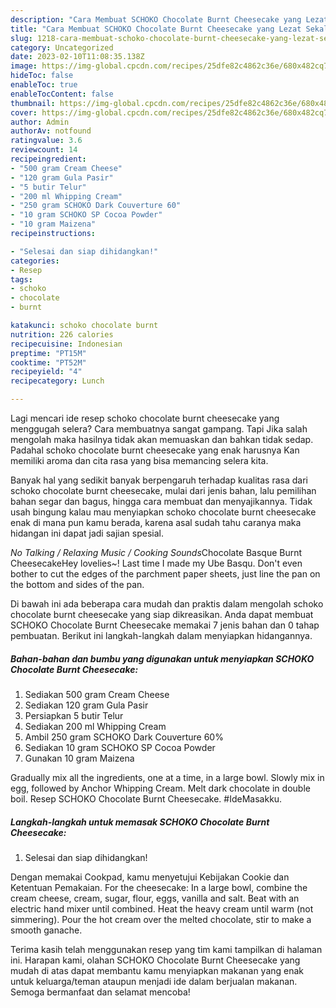 ```yaml
---
description: "Cara Membuat SCHOKO Chocolate Burnt Cheesecake yang Lezat Sekali}"
title: "Cara Membuat SCHOKO Chocolate Burnt Cheesecake yang Lezat Sekali}"
slug: 1218-cara-membuat-schoko-chocolate-burnt-cheesecake-yang-lezat-sekali
category: Uncategorized
date: 2023-02-10T11:08:35.138Z
image: https://img-global.cpcdn.com/recipes/25dfe82c4862c36e/680x482cq70/schoko-chocolate-burnt-cheesecake-foto-resep-utama.jpg
hideToc: false
enableToc: true
enableTocContent: false
thumbnail: https://img-global.cpcdn.com/recipes/25dfe82c4862c36e/680x482cq70/schoko-chocolate-burnt-cheesecake-foto-resep-utama.jpg
cover: https://img-global.cpcdn.com/recipes/25dfe82c4862c36e/680x482cq70/schoko-chocolate-burnt-cheesecake-foto-resep-utama.jpg
author: Admin
authorAv: notfound
ratingvalue: 3.6
reviewcount: 14
recipeingredient:
- "500 gram Cream Cheese"
- "120 gram Gula Pasir"
- "5 butir Telur"
- "200 ml Whipping Cream"
- "250 gram SCHOKO Dark Couverture 60"
- "10 gram SCHOKO SP Cocoa Powder"
- "10 gram Maizena"
recipeinstructions:

- "Selesai dan siap dihidangkan!"
categories:
- Resep
tags:
- schoko
- chocolate
- burnt

katakunci: schoko chocolate burnt 
nutrition: 226 calories
recipecuisine: Indonesian
preptime: "PT15M"
cooktime: "PT52M"
recipeyield: "4"
recipecategory: Lunch

---
```



Lagi mencari ide resep schoko chocolate burnt cheesecake yang menggugah selera? Cara membuatnya sangat gampang. Tapi Jika salah mengolah maka hasilnya tidak akan memuaskan dan bahkan tidak sedap. Padahal schoko chocolate burnt cheesecake yang enak harusnya Kan memiliki aroma dan cita rasa yang bisa memancing selera kita.


Banyak hal yang sedikit banyak berpengaruh terhadap kualitas rasa dari schoko chocolate burnt cheesecake, mulai dari jenis bahan, lalu pemilihan bahan segar dan bagus, hingga cara membuat dan menyajikannya. Tidak usah bingung kalau mau menyiapkan schoko chocolate burnt cheesecake enak di mana pun kamu berada, karena asal sudah tahu caranya maka hidangan ini dapat jadi sajian spesial.

*No Talking / Relaxing Music / Cooking Sounds*Chocolate Basque Burnt CheesecakeHey lovelies~! Last time I made my Ube Basqu. Don&#39;t even bother to cut the edges of the parchment paper sheets, just line the pan on the bottom and sides of the pan.


Di bawah ini ada beberapa cara mudah dan praktis dalam mengolah schoko chocolate burnt cheesecake yang siap dikreasikan. Anda dapat membuat SCHOKO Chocolate Burnt Cheesecake memakai 7 jenis bahan dan 0 tahap pembuatan. Berikut ini langkah-langkah dalam menyiapkan hidangannya.

<!--inarticleads1-->

##### Bahan-bahan dan bumbu yang digunakan untuk menyiapkan SCHOKO Chocolate Burnt Cheesecake:

1. Sediakan 500 gram Cream Cheese
1. Sediakan 120 gram Gula Pasir
1. Persiapkan 5 butir Telur
1. Sediakan 200 ml Whipping Cream
1. Ambil 250 gram SCHOKO Dark Couverture 60%
1. Sediakan 10 gram SCHOKO SP Cocoa Powder
1. Gunakan 10 gram Maizena


Gradually mix all the ingredients, one at a time, in a large bowl. Slowly mix in egg, followed by Anchor Whipping Cream. Melt dark chocolate in double boil. Resep SCHOKO Chocolate Burnt Cheesecake. #IdeMasakku. 

<!--inarticleads2-->

##### Langkah-langkah untuk memasak SCHOKO Chocolate Burnt Cheesecake:


1. Selesai dan siap dihidangkan!

Dengan memakai Cookpad, kamu menyetujui Kebijakan Cookie dan Ketentuan Pemakaian. For the cheesecake: In a large bowl, combine the cream cheese, cream, sugar, flour, eggs, vanilla and salt. Beat with an electric hand mixer until combined. Heat the heavy cream until warm (not simmering). Pour the hot cream over the melted chocolate, stir to make a smooth ganache. 

Terima kasih telah menggunakan resep yang tim kami tampilkan di halaman ini. Harapan kami, olahan SCHOKO Chocolate Burnt Cheesecake yang mudah di atas dapat membantu kamu menyiapkan makanan yang enak untuk keluarga/teman ataupun menjadi ide dalam berjualan makanan. Semoga bermanfaat dan selamat mencoba!

